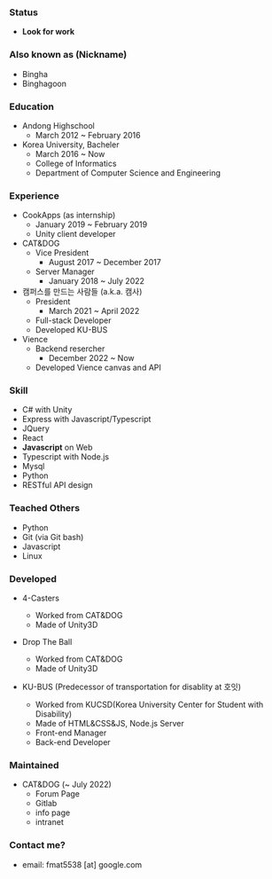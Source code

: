 ### Status
   * __Look for work__

### Also known as (Nickname)
 * Bingha
 * Binghagoon

### Education
 * Andong Highschool 
   - March 2012 ~ February 2016
 * Korea University, Bacheler
   - March 2016 ~ Now
   - College of Informatics
   - Department of Computer Science and Engineering

### Experience
   * CookApps (as internship)
     - January 2019 ~ February 2019
     - Unity client developer
   * CAT&DOG
     - Vice President
       + August 2017 ~ December 2017
     - Server Manager
       + January 2018 ~ July 2022
   * 캠퍼스를 만드는 사람들 (a.k.a. 캠사)
     - President
       + March 2021 ~ April 2022
     - Full-stack Developer
     - Developed KU-BUS
   * Vience
     - Backend resercher
       + December 2022 ~ Now
     - Developed Vience canvas and API

### Skill
   * C# with Unity
   * Express with Javascript/Typescript
   * JQuery
   * React
   * __Javascript__ on Web
   * Typescript with Node.js
   * Mysql
   * Python
   * RESTful API design
   

### Teached Others
 - Python
 - Git (via Git bash)
 - Javascript
 - Linux

### Developed
 * 4-Casters
   - Worked from CAT&DOG
   - Made of Unity3D
 
 * Drop The Ball
   - Worked from CAT&DOG
   - Made of Unity3D

 * KU-BUS (Predecessor of transportation for disablity at 호잇)
    - Worked from KUCSD(Korea University Center for Student with Disability)
    - Made of HTML&CSS&JS, Node.js Server
    - Front-end Manager
    - Back-end Developer

### Maintained
  - CAT&DOG (~ July 2022)
    + Forum Page
    + Gitlab
    + info page
    + intranet

### Contact me?
 - email: fmat5538 [at] google.com

